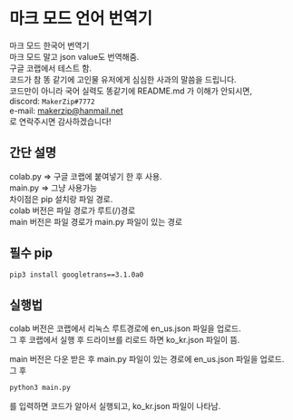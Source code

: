 # 마크 모드 언어 번역기
마크 모드 한국어 번역기  
마크 모드 말고 json value도 번역해줌.  
구글 코랩에서 테스트 함.  
코드가 참 똥 같기에 고인물 유저에게 심심한 사과의 말씀을 드립니다.  
코드만이 아니라 국어 실력도 똥같기에 README.md 가 이해가 안되시면,  
discord: `MakerZip#7772`  
e-mail: <makerzip@hanmail.net>  
로 연락주시면 감사하겠습니다!

## 간단 설명
colab.py => 구글 코랩에 붙여넣기 한 후 사용.  
main.py => 그냥 사용가능  
차이점은 pip 설치랑 파일 경로.  
colab 버전은 파일 경로가 루트(/)경로  
main 버전은 파일 경로가 main.py 파일이 있는 경로  

## 필수 pip
```sh
pip3 install googletrans==3.1.0a0  
```

## 실행법
colab 버전은 코랩에서 리눅스 루트경로에 en_us.json 파일을 업로드.  
그 후 코랩에서 실행 후 드라이브를 리로드 하면 ko_kr.json 파일이 뜸.

main 버전은 다운 받은 후 main.py 파일이 있는 경로에 en_us.json 파일을 업로드.  
그 후 
```sh
python3 main.py
```
를 입력하면 코드가 알아서 실행되고, ko_kr.json 파일이 나타남.
